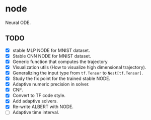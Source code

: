 # node

Neural ODE.

## TODO

- [X] stable MLP NODE for MNIST dataset.
- [X] Stable CNN NODE for MNIST dataset.
- [X] Generic function that computes the trajectory
- [X] Visualization utils (How to visualize high dimensional trajectory).
- [X] Generalizing the input type from `tf.Tensor` to `Nest[tf.Tensor]`.
- [X] Study the fix point for the trained stable NODE.
- [X] Adaptive numeric precision in solver.
- [X] CNF.
- [X] Convert to TF code style.
- [X] Add adaptive solvers.
- [X] Re-write ALBERT with NODE.
- [ ] Adaptive time interval.